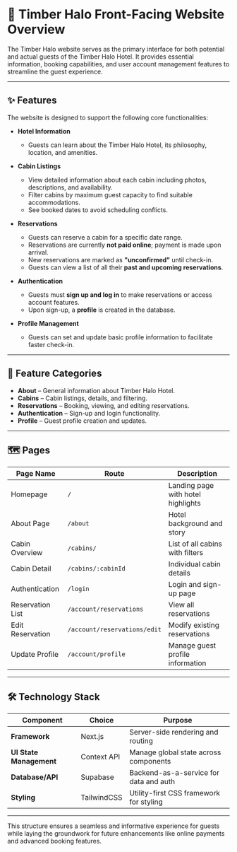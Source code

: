 # 🌲 Timber Halo Front-Facing Website Overview

The Timber Halo website serves as the primary interface for both potential and actual guests of the Timber Halo Hotel. It provides essential information, booking capabilities, and user account management features to streamline the guest experience.

---

## ✨ Features

The website is designed to support the following core functionalities:

- **Hotel Information**
  - Guests can learn about the Timber Halo Hotel, its philosophy, location, and amenities.

- **Cabin Listings**
  - View detailed information about each cabin including photos, descriptions, and availability.
  - Filter cabins by maximum guest capacity to find suitable accommodations.
  - See booked dates to avoid scheduling conflicts.

- **Reservations**
  - Guests can reserve a cabin for a specific date range.
  - Reservations are currently **not paid online**; payment is made upon arrival.
  - New reservations are marked as **"unconfirmed"** until check-in.
  - Guests can view a list of all their **past and upcoming reservations**.

- **Authentication**
  - Guests must **sign up and log in** to make reservations or access account features.
  - Upon sign-up, a **profile** is created in the database.

- **Profile Management**
  - Guests can set and update basic profile information to facilitate faster check-in.

---

## 📂 Feature Categories

- **About** – General information about Timber Halo Hotel.
- **Cabins** – Cabin listings, details, and filtering.
- **Reservations** – Booking, viewing, and editing reservations.
- **Authentication** – Sign-up and login functionality.
- **Profile** – Guest profile creation and updates.

---

## 🗺️ Pages

| Page Name           | Route                          | Description |
|---------------------|--------------------------------|-------------|
| Homepage            | `/`                            | Landing page with hotel highlights |
| About Page          | `/about`                       | Hotel background and story |
| Cabin Overview      | `/cabins/`                     | List of all cabins with filters |
| Cabin Detail        | `/cabins/:cabinId`             | Individual cabin details |
| Authentication      | `/login`                       | Login and sign-up page |
| Reservation List    | `/account/reservations`        | View all reservations |
| Edit Reservation    | `/account/reservations/edit`   | Modify existing reservations |
| Update Profile      | `/account/profile`             | Manage guest profile information |

---

## 🛠️ Technology Stack

| Component             | Choice        | Purpose |
|-----------------------|---------------|---------|
| **Framework**         | Next.js       | Server-side rendering and routing |
| **UI State Management** | Context API | Manage global state across components |
| **Database/API**      | Supabase      | Backend-as-a-service for data and auth |
| **Styling**           | TailwindCSS   | Utility-first CSS framework for styling |

---

This structure ensures a seamless and informative experience for guests while laying the groundwork for future enhancements like online payments and advanced booking features.
